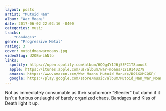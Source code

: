 ```yaml
---
layout: posts
artist: "Mutoid Man"
album: "War Moans"
date: 2017-06-02 22:02:16 -0400
categories: music
tracks:
  - "Bandages"
genre: "Progressive Metal"
rating: 3
cover: mutoidmanwarmoans.jpg
videoSlug: U2OBw-LhNto
links:
  spotify: https://open.spotify.com/album/6QOg4Y1J6j5BFC1T8uoud3
  apple: https://itunes.apple.com/us/album/war-moans/1219140279
  amazon: https://www.amazon.com/War-Moans-Mutoid-Man/dp/B06XXMCQ5P/
  google: https://play.google.com/store/music/album/Mutoid_Man_War_Moans?id=Bkcrohtibpzrvczc2fd76roq2e4&hl=en
---
```


Not as immediately consumable as their sophomore "Bleeder" but damn if it isn't a furious onslaught of barely organized chaos.  Bandages and Kiss of Death light it up.
